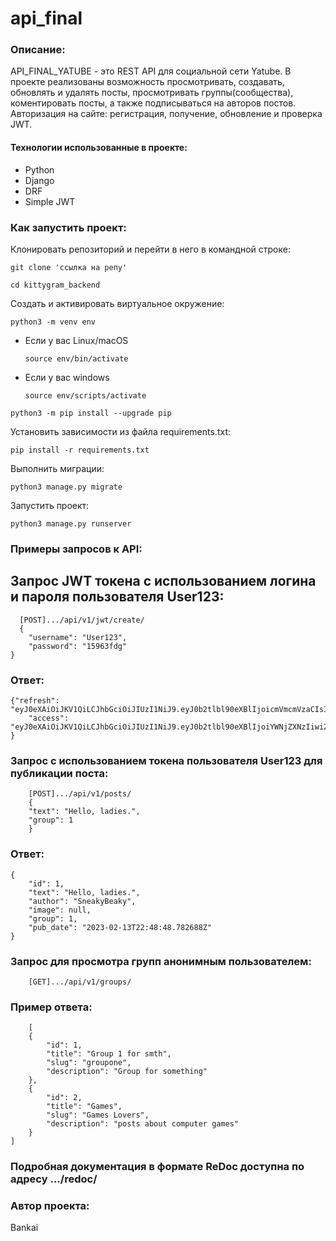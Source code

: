 # api_final

### Описание:

API_FINAL_YATUBE - это REST API для социальной сети Yatube. В проекте реализованы возможность просмотривать, создавать, обновлять и удалять посты, просмотривать группы(сообщества), коментировать посты, а также подписываться на авторов постов.
Авторизация на сайте: регистрация, получение, обновление и проверка JWT.

#### Технологии использованные в проекте:

* Python
* Django
* DRF
* Simple JWT

### Как запустить проект:

Клонировать репозиторий и перейти в него в командной строке:

```
git clone 'ссылка на репу'
```

```
cd kittygram_backend
```

Cоздать и активировать виртуальное окружение:

```
python3 -m venv env
```

* Если у вас Linux/macOS

    ```
    source env/bin/activate
    ```

* Если у вас windows

    ```
    source env/scripts/activate
    ```

```
python3 -m pip install --upgrade pip
```

Установить зависимости из файла requirements.txt:

```
pip install -r requirements.txt
```

Выполнить миграции:

```
python3 manage.py migrate
```

Запустить проект:

```
python3 manage.py runserver
```
### Примеры запросов к API:

## Запрос JWT токена с использованием логина и пароля пользователя User123:
```
  [POST].../api/v1/jwt/create/
  {
    "username": "User123",
    "password": "15963fdg"
}
```
### Ответ:
```
{"refresh": "eyJ0eXAiOiJKV1QiLCJhbGciOiJIUzI1NiJ9.eyJ0b2tlbl90eXBlIjoicmVmcmVzaCIsImV4cCI6MTY1MjA5NTYwNywianRpIjoiMDBmMGI0MG.sE5Bd3vrnQLIAL5GxxFg36tPoYyB9I5MQBE_iGshpK4",
    "access": "eyJ0eXAiOiJKV1QiLCJhbGciOiJIUzI1NiJ9.eyJ0b2tlbl90eXBlIjoiYWNjZXNzIiwiZXhwIjoxNjUyMDk1NjA3LCJqdGkiOiI0YmIxN2MzODcwNGU0YzQ0OWQ4Nzg4NzA4ODcyZTliMCIsInVzZXJfaWQiOjF9"
}
```
### Запрос с использованием токена пользователя User123 для публикации поста:
```
    [POST].../api/v1/posts/
    {
    "text": "Hello, ladies.",
    "group": 1   
    }
```

### Ответ:
```
{
    "id": 1,
    "text": "Hello, ladies.",
    "author": "SneakyBeaky",
    "image": null,
    "group": 1,
    "pub_date": "2023-02-13T22:48:48.782688Z"
}
```
### Запрос для просмотра групп анонимным пользователем:
```
    [GET].../api/v1/groups/
```
### Пример ответа:
```
    [
    {
        "id": 1,
        "title": "Group 1 for smth",
        "slug": "groupone",
        "description": "Group for something"
    },
    {
        "id": 2,
        "title": "Games",
        "slug": "Games Lovers",
        "description": "posts about computer games"
    }
]
```

### Подробная документация в формате ReDoc доступна по адресу .../redoc/

### Автор проекта:

Bankai